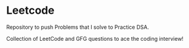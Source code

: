 # Leetcode
Repository to push Problems that I solve to Practice DSA.

Collection of LeetCode and GFG questions to ace the coding interview!
